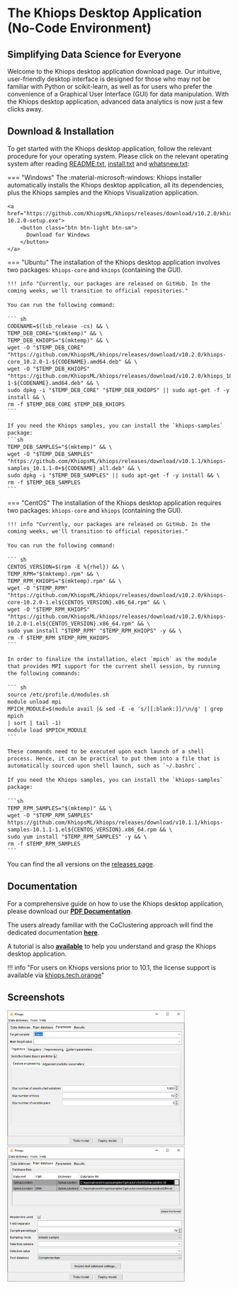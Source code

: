 # The Khiops Desktop Application (No-Code Environment)

## Simplifying Data Science for Everyone

Welcome to the Khiops desktop application download page. Our intuitive, user-friendly desktop interface is designed for those who may not be familiar with Python or scikit-learn, as well as for users who prefer the convenience of a Graphical User Interface (GUI) for data manipulation. With the Khiops desktop application, advanced data analytics is now just a few clicks away.



## Download & Installation

To get started with the Khiops desktop application, follow the relevant procedure for your operating system. Please click on the relevant operating system after reading [README.txt][readme], [install.txt][install] and [whatsnew.txt][whatsnew]:

[releases]: https://github.com/KhiopsML/khiops/releases
[readme]: README.txt
[install]: install.txt
[whatsnew]: whatsnewV10.1.txt


=== "Windows"
    The :material-microsoft-windows: Khiops installer automatically installs the Khiops desktop application, all its dependencies, plus the Khiops samples and the Khiops Visualization application.

    <a href="https://github.com/KhiopsML/khiops/releases/download/v10.2.0/khiops-10.2.0-setup.exe">
        <button class="btn btn-light btn-sm">
          Download for Windows
        </button>
    </a>

=== "Ubuntu"
    The installation of the Khiops desktop application involves two packages: `khiops-core` and `khiops` (containing the GUI). 
    
    !!! info "Currently, our packages are released on GitHub. In the coming weeks, we'll transition to official repositories."

    You can run the following command:
    
    ``` sh
    CODENAME=$(lsb_release -cs) && \
    TEMP_DEB_CORE="$(mktemp)" && \
    TEMP_DEB_KHIOPS="$(mktemp)" && \
    wget -O "$TEMP_DEB_CORE" "https://github.com/KhiopsML/khiops/releases/download/v10.2.0/khiops-core_10.2.0-1-${CODENAME}.amd64.deb" && \
    wget -O "$TEMP_DEB_KHIOPS" "https://github.com/KhiopsML/khiops/releases/download/v10.2.0/khiops_10.2.0-1-${CODENAME}.amd64.deb" && \
    sudo dpkg -i "$TEMP_DEB_CORE" "$TEMP_DEB_KHIOPS" || sudo apt-get -f -y install && \
    rm -f $TEMP_DEB_CORE $TEMP_DEB_KHIOPS
    ```

    If you need the Khiops samples, you can install the `khiops-samples` package:
    ```sh
    TEMP_DEB_SAMPLES="$(mktemp)" && \
    wget -O "$TEMP_DEB_SAMPLES" "https://github.com/KhiopsML/khiops/releases/download/v10.1.1/khiops-samples_10.1.1-0+${CODENAME}_all.deb" && \
    sudo dpkg -i "$TEMP_DEB_SAMPLES" || sudo apt-get -f -y install && \
    rm -f $TEMP_DEB_SAMPLES
    ```

=== "CentOS"
    The installation of the Khiops desktop application requires two packages: `khiops-core` and `khiops` (containing the GUI). 
    
    !!! info "Currently, our packages are released on GitHub. In the coming weeks, we'll transition to official repositories."

    You can run the following command:
    
    ``` sh
    CENTOS_VERSION=$(rpm -E %{rhel}) && \
    TEMP_RPM="$(mktemp).rpm" && \
    TEMP_RPM_KHIOPS="$(mktemp).rpm" && \
    wget -O "$TEMP_RPM" "https://github.com/KhiopsML/khiops/releases/download/v10.2.0/khiops-core-10.2.0-1.el${CENTOS_VERSION}.x86_64.rpm" && \
    wget -O "$TEMP_RPM_KHIOPS" "https://github.com/KhiopsML/khiops/releases/download/v10.2.0/khiops-10.2.0-1.el${CENTOS_VERSION}.x86_64.rpm" && \
    sudo yum install "$TEMP_RPM" "$TEMP_RPM_KHIOPS" -y && \
    rm -f $TEMP_RPM $TEMP_RPM_KHIOPS
    ```

    In order to finalize the installation, elect `mpich` as the module that provides MPI support for the current shell session, by running the following commands:

    ``` sh
    source /etc/profile.d/modules.sh
    module unload mpi
    MPICH_MODULE=$(module avail |& sed -E -e 's/[[:blank:]]/\n/g' | grep mpich
    | sort | tail -1)
    module load $MPICH_MODULE
    ```

    These commands need to be executed upon each launch of a shell process. Hence, it can be practical to put them into a file that is automatically sourced upon shell launch, such as `~/.bashrc`.

    If you need the Khiops samples, you can install the `khiops-samples` package:

    ```sh
    TEMP_RPM_SAMPLES="$(mktemp)" && \
    wget -O "$TEMP_RPM_SAMPLES" https://github.com/KhiopsML/khiops/releases/download/v10.1.1/khiops-samples-10.1.1-1.el${CENTOS_VERSION}.x86_64.rpm && \
    sudo yum install "$TEMP_RPM_SAMPLES" -y && \
    rm -f $TEMP_RPM_SAMPLES
    ```

You can find the all versions on the [releases page][releases].

## Documentation
For a comprehensive guide on how to use the Khiops desktop application, please download our [**PDF Documentation**][Documentation]. 

The users already familiar with the CoClustering approach will find the dedicated documentation [**here**][coclustering].

[Documentation]: KhiopsGuide.pdf
[coclustering]: KhiopsCoclusteringGuide.pdf

A tutorial is also [**available**][tutorial] to help you understand and grasp the Khiops desktop application.

[tutorial]: KhiopsTutorial.pdf

!!! info "For users on Khiops versions prior to 10.1, the license support is available via [khiops.tech.orange][khiopslegacy]"

[khiopslegacy]: https://khiops.tech.orange

## Screenshots 

<div class="text-center">
    <img style="max-width:400px; width: -webkit-fill-available; display: inline-block;" src="/assets/images/feature_eng_pane.png">
    <img style="max-width:400px; width: -webkit-fill-available; display: inline-block;" src="/assets/images/database_pane.png">
</div>
